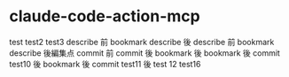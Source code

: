 # claude-code-action-mcp

test
test2
test3
describe 前 bookmark
describe 後
describe 前
bookmark describe 後編集点
commit 前
commit 後
bookmark 後
bookmark 後 commit test10 後
bookmark 後 commit test11 後
test 12
test16
